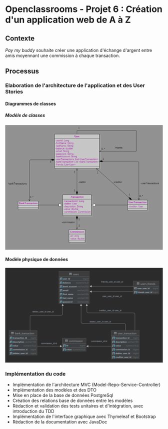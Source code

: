 # Openclassrooms - Projet 6 : Création d'un application web de A à Z
## Contexte
<i>Pay my buddy</i> souhaite créer une application d'échange d'argent entre amis moyennant une commission à chaque transaction.

## Processus
### Elaboration de l'architecture de l'application et des User Stories
#### Diagrammes de classes
##### Modèle de classes
![](externalRessouces/UML.png)
#### Modèle physique de données
![](externalRessouces/PDM.png)
### Implémentation du code
- Implémentation de l'architecture MVC (Model-Repo-Service-Controller)
- Implémentation des modèles et des DTO
- Mise en place de la base de données PostgreSql
- Création des relations base de données entre les modèles
- Rédaction et validation des tests unitaires et d'intégration, avec introduction du TDD
- Implémentation de l'interface graphique avec Thymeleaf et Bootstrap
- Rédaction de la documentation avec JavaDoc
